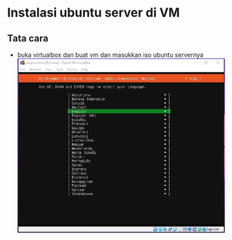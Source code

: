 # Instalasi ubuntu server di VM
## Tata cara
- buka virtualbox dan buat vm dan masukkan iso ubuntu servernya
![Satu](img/ubuntu/2.jpg)